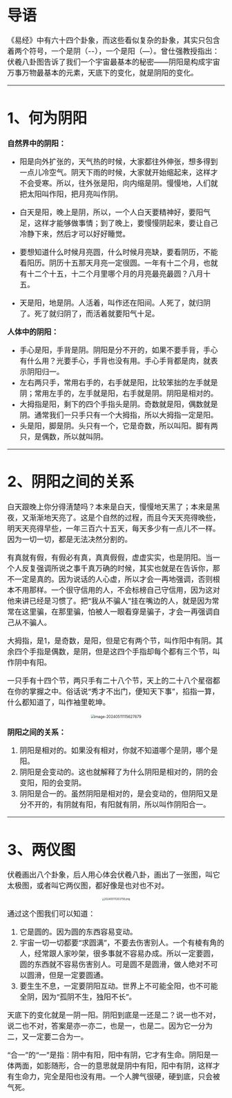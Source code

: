 <span style='font-size:17px'>

# 导语

《易经》中有六十四个卦象，而这些看似复杂的卦象，其实只包含着两个符号，一个是阴（--），一个是阳（—）。曾仕强教授指出：伏羲八卦图告诉了我们一个宇宙最基本的秘密——阴阳是构成宇宙万事万物最基本的元素，天底下的变化，就是阴阳的变化。

------



# 1、何为阴阳

**自然界中的阴阳：**

- 阳是向外扩张的，天气热的时候，大家都往外伸张，想多得到一点儿冷空气。阴天下雨的时候，大家就开始缩起来，这样才不会受寒。所以，往外张是阳，向内缩是阴。慢慢地，人们就把太阳叫作阳，把月亮叫作阴。

- 白天是阳，晚上是阴，所以，一个人白天要精神好，要阳气足，这样才能够做事情；到了晚上，要慢慢阴起来，要让自己冷静下来，然后才可以好好睡觉。
- 要想知道什么时候月亮圆，什么时候月亮缺，要看阴历，不能看阳历。阴历十五那天月亮一定很圆。一年有十二个月，也就有十二个十五，十二个月里哪个月的月亮最亮最圆？八月十五。
- 天是阳，地是阴。人活着，叫作还在阳间。人死了，就归阴了。死了就归阴了，而活着就要阳气十足。



**人体中的阴阳：**

- 手心是阳，手背是阴。阴阳是分不开的，如果不要手背，手心有什么用？光要手心，手背也没有用。手心手背都是肉，就表示阴阳归一。
- 左右两只手，常用右手的，右手就是阳，比较笨拙的左手就是阴；常用左手的，左手就是阳，右手就是阴。阴阳是相对的。
- 大拇指是阳，剩下的四个手指头是阴。奇数就是阳，偶数就是阴。通常我们一只手只有一个大拇指，所以大拇指一定是阳。
- 头是阳，脚是阴。头只有一个，它是奇数，所以叫阳。脚有两只，是偶数，所以就叫阴。

------



# 2、阴阳之间的关系

白天跟晚上你分得清楚吗？本来是白天，慢慢地天黑了；本来是黑夜，又渐渐地天亮了。这是个自然的过程，而且今天天亮得晚些，明天天亮得早些，一年三百六十五天，每天多少有一点儿不一样。因为一切一切，都是无法决然分割的。



有真就有假，有假必有真，真真假假，虚虚实实，也是阴阳。当一个人反复强调所说之事千真万确的时候，其实也就是在告诉你，那不一定是真的。因为说话的人心虚，所以才会一再地强调，否则根本不用那样。一个很守信用的人，不会标榜自己守信用，因为这对他来讲已经是习惯了。把“我从不骗人”挂在嘴边的人，就是因为常常在这里骗，在那里骗，怕被人一眼看穿是骗子，才会一再强调自己从不骗人。



大拇指，是1，是奇数，是阳，但是它有两个节，叫作阳中有阴。其余四个手指是偶数，是阴，但是这四个手指却每个都有三个节，叫作阴中有阳。



一只手有十四个节，两只手有二十八个节，天上的二十八个星宿都在你的掌握之中。俗话说“秀才不出门，便知天下事”，掐指一算，什么都知道了，叫作袖里乾坤。

<center>
<img src="https://cdn.jsdelivr.net/gh/xmtxsec/picture/imgl/202405111156087.png" alt="image-20240511115627679" style="zoom:50%;" />
</center>

**阴阳之间的关系：**

1. 阴阳是相对的。如果没有相对，你就不知道哪个是阴，哪个是阳。
2. 阴阳是会变动的。这也就解释了为什么阴阳是相对的，阴的会变阳，阳的会变阴。
3. 阴阳是合一的。虽然阴阳是相对的，是会变动的，但阴阳又是分不开的，有阴就有阳，有阳就有阴，所以叫作阴阳合一。

------



# 3、两仪图

伏羲画出八个卦象，后人用心体会伏羲八卦，画出了一张图，叫它太极图，或者叫它两仪图，都好像是也对也不对。

<center>
<img src="https://cdn.jsdelivr.net/gh/xmtxsec/picture/imgl/202405111203758.png" alt="202405111203758.png" style="zoom:33%;" />
</center>

通过这个图我们可以知道：

1. 它是圆的。因为圆的东西容易变动。
2. 宇宙一切一切都要“求圆满”，不要去伤害别人。一个有棱有角的人，经常跟人家吵架，很多事就不容易办成。所以一定要圆，圆的东西就不容易伤害别人。可是圆不是圆滑，做人绝对不可以圆滑，但是一定要圆通。
3. 要生生不息，一定要阴阳互动。世界上不可能全阳，也不可能全阴，因为“孤阴不生，独阳不长”。



天底下的变化就是一阴一阳。阴阳到底是一还是二？说一也不对，说二也不对，答案是亦一亦二，也是一，也是二。因为它一分为二，又一定要二合为一。



“合一”的“一”是指：阴中有阳，阳中有阴，它才有生命。阴阳是一体两面，如影随形，合一的意思就是阴中有阳，阳中有阴，这样才有生命力，完全是阳也没有用。一个人脾气很硬，硬到底，只会被气死。

</span>